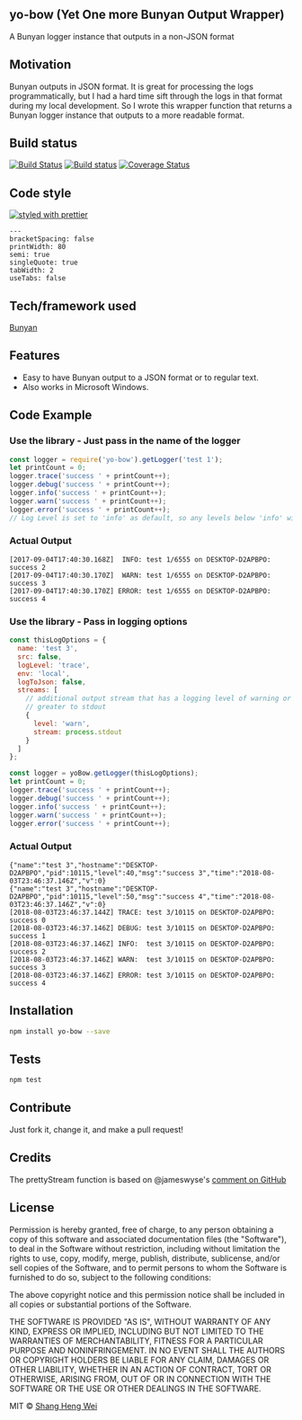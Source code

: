 ## yo-bow (Yet One more Bunyan Output Wrapper)

A Bunyan logger instance that outputs in a non-JSON format

## Motivation

Bunyan outputs in JSON format. It is great for processing the logs programmatically, but I had a hard time sift through the
logs in that format during my local development. So I wrote this wrapper function that returns a Bunyan logger instance that outputs to a more
readable format.

## Build status

[![Build Status](https://travis-ci.org/shwei/yo-bow.svg?branch=master)](https://travis-ci.org/shwei/yo-bow)
[![Build status](https://ci.appveyor.com/api/projects/status/p6edh0vg001r4e7h?svg=true)](https://ci.appveyor.com/project/shwei/yo-bow)
[![Coverage Status](https://coveralls.io/repos/github/shwei/yo-bow/badge.svg?branch=master)](https://coveralls.io/github/shwei/yo-bow?branch=master)

## Code style

[![styled with prettier](https://img.shields.io/badge/styled_with-prettier-ff69b4.svg)](https://github.com/prettier/prettier)

```
---
bracketSpacing: false
printWidth: 80
semi: true
singleQuote: true
tabWidth: 2
useTabs: false
```

## Tech/framework used

[Bunyan](https://github.com/trentm/node-bunyan)

## Features

- Easy to have Bunyan output to a JSON format or to regular text.
- Also works in Microsoft Windows.

## Code Example

### Use the library - Just pass in the name of the logger

```javascript
const logger = require('yo-bow').getLogger('test 1');
let printCount = 0;
logger.trace('success ' + printCount++);
logger.debug('success ' + printCount++);
logger.info('success ' + printCount++);
logger.warn('success ' + printCount++);
logger.error('success ' + printCount++);
// Log Level is set to 'info' as default, so any levels below 'info' will not be displayed
```

### Actual Output

```
[2017-09-04T17:40:30.168Z]  INFO: test 1/6555 on DESKTOP-D2APBPO: success 2
[2017-09-04T17:40:30.170Z]  WARN: test 1/6555 on DESKTOP-D2APBPO: success 3
[2017-09-04T17:40:30.170Z] ERROR: test 1/6555 on DESKTOP-D2APBPO: success 4
```

### Use the library - Pass in logging options

```javascript
const thisLogOptions = {
  name: 'test 3',
  src: false,
  logLevel: 'trace',
  env: 'local',
  logToJson: false,
  streams: [
    // additional output stream that has a logging level of warning or
    // greater to stdout
    {
      level: 'warn',
      stream: process.stdout
    }
  ]
};

const logger = yoBow.getLogger(thisLogOptions);
let printCount = 0;
logger.trace('success ' + printCount++);
logger.debug('success ' + printCount++);
logger.info('success ' + printCount++);
logger.warn('success ' + printCount++);
logger.error('success ' + printCount++);
```

### Actual Output

```
{"name":"test 3","hostname":"DESKTOP-D2APBPO","pid":10115,"level":40,"msg":"success 3","time":"2018-08-03T23:46:37.146Z","v":0}
{"name":"test 3","hostname":"DESKTOP-D2APBPO","pid":10115,"level":50,"msg":"success 4","time":"2018-08-03T23:46:37.146Z","v":0}
[2018-08-03T23:46:37.144Z] TRACE: test 3/10115 on DESKTOP-D2APBPO: success 0
[2018-08-03T23:46:37.146Z] DEBUG: test 3/10115 on DESKTOP-D2APBPO: success 1
[2018-08-03T23:46:37.146Z] INFO:  test 3/10115 on DESKTOP-D2APBPO: success 2
[2018-08-03T23:46:37.146Z] WARN:  test 3/10115 on DESKTOP-D2APBPO: success 3
[2018-08-03T23:46:37.146Z] ERROR: test 3/10115 on DESKTOP-D2APBPO: success 4
```

## Installation

```bash
npm install yo-bow --save
```

## Tests

```bash
npm test
```

## Contribute

Just fork it, change it, and make a pull request!

## Credits

The prettyStream function is based on @jameswyse's [comment on GitHub](https://github.com/trentm/node-bunyan/issues/13#issuecomment-22439322)

## License

Permission is hereby granted, free of charge, to any person obtaining a copy of this software and associated documentation files (the "Software"), to deal in the Software without restriction, including without limitation the rights to use, copy, modify, merge, publish, distribute, sublicense, and/or sell copies of the Software, and to permit persons to whom the Software is furnished to do so, subject to the following conditions:

The above copyright notice and this permission notice shall be included in all copies or substantial portions of the Software.

THE SOFTWARE IS PROVIDED "AS IS", WITHOUT WARRANTY OF ANY KIND, EXPRESS OR IMPLIED, INCLUDING BUT NOT LIMITED TO THE WARRANTIES OF MERCHANTABILITY, FITNESS FOR A PARTICULAR PURPOSE AND NONINFRINGEMENT. IN NO EVENT SHALL THE AUTHORS OR COPYRIGHT HOLDERS BE LIABLE FOR ANY CLAIM, DAMAGES OR OTHER LIABILITY, WHETHER IN AN ACTION OF CONTRACT, TORT OR OTHERWISE, ARISING FROM, OUT OF OR IN CONNECTION WITH THE SOFTWARE OR THE USE OR OTHER DEALINGS IN THE SOFTWARE.

MIT © [Shang Heng Wei](https://github.com/shwei)
